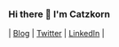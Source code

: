 ### Hi there 👋 I'm Catzkorn 
| [Blog](https://catzkorn.dev) | [Twitter](https://twitter.com/catzkorn) | [LinkedIn](https://www.linkedin.com/in/catzkorn) |  



